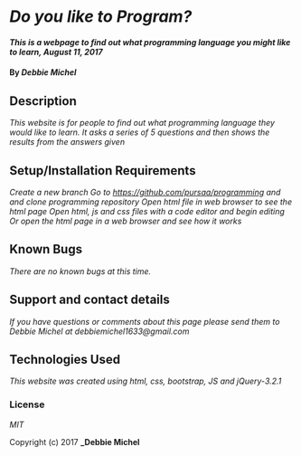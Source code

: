 # _Do you like to Program?_

#### _This is a webpage to find out what programming language you might like to learn, August 11, 2017_

#### By _**Debbie Michel**_

## Description

_This website is for people to find out what programming language they would like to learn.  It asks a series of 5 questions and then shows the results from the answers given_

## Setup/Installation Requirements

_Create a new branch_
_Go to https://github.com/pursaa/programming and and clone programming repository_
_Open html file in web browser to see the html page_
_Open html, js and css files with a code editor and begin editing_
_Or open the html page in a web browser and see how it works_


## Known Bugs

_There are no known bugs at this time._

## Support and contact details

_If you have questions or comments about this page please send them to Debbie Michel at debbiemichel1633@gmail.com_

## Technologies Used

_This website was created using html, css, bootstrap, JS and jQuery-3.2.1_

### License

*MIT*

Copyright (c) 2017 **_Debbie Michel**
